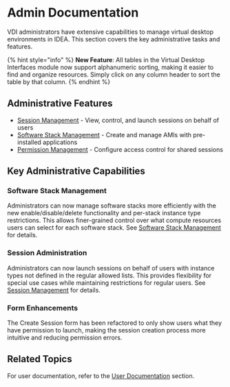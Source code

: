 # Admin Documentation

VDI administrators have extensive capabilities to manage virtual desktop environments in IDEA. This section covers the key administrative tasks and features.

{% hint style="info" %}
**New Feature**: All tables in the Virtual Desktop Interfaces module now support alphanumeric sorting, making it easier to find and organize resources. Simply click on any column header to sort the table by that column.
{% endhint %}

## Administrative Features

* [Session Management](sessions.md) - View, control, and launch sessions on behalf of users
* [Software Stack Management](virtual-desktop-images-software-stacks.md) - Create and manage AMIs with pre-installed applications
* [Permission Management](permissions-management.md) - Configure access control for shared sessions

## Key Administrative Capabilities

### Software Stack Management

Administrators can now manage software stacks more efficiently with the new enable/disable/delete functionality and per-stack instance type restrictions. This allows finer-grained control over what compute resources users can select for each software stack. See [Software Stack Management](virtual-desktop-images-software-stacks.md) for details.

### Session Administration

Administrators can now launch sessions on behalf of users with instance types not defined in the regular allowed lists. This provides flexibility for special use cases while maintaining restrictions for regular users. See [Session Management](sessions.md) for details.

### Form Enhancements

The Create Session form has been refactored to only show users what they have permission to launch, making the session creation process more intuitive and reducing permission errors.

## Related Topics

For user documentation, refer to the [User Documentation](../user-documentation/) section.
